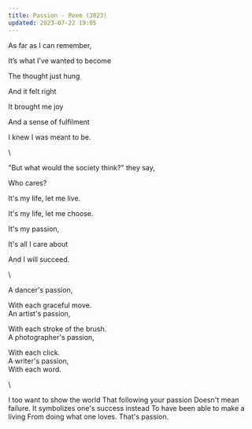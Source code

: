```yaml
---
title: Passion - Poem (2023)
updated: 2023-07-22 19:05
---
```


As far as I can remember,

It’s what I’ve wanted to become

The thought just hung

And it felt right

It brought me joy

And a sense of fulfilment

I knew I was meant to be.

\

"But what would the society think?" they say,

Who cares?

It's my life, let me live.

It's my life, let me choose.

It's my passion,

It's all I care about

And I will succeed.

\

A dancer's passion,

With each graceful move.
\
An artist's passion,

With each stroke of the brush.
\
A photographer's passion,

With each click.
\
A writer's passion,
\
With each word.

\

I too want to show the world
That following your passion
Doesn't mean failure.
It symbolizes one's success instead
To have been able to make a living
From doing what one loves.
That's passion.
